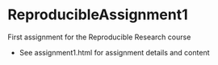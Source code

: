 # ReproducibleAssignment1
First assignment for the Reproducible Research course

* See assignment1.html for assignment details and content
